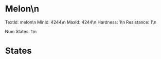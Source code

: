 # Melon\n
TextId: melon\n
MinId: 4244\n
MaxId: 4244\n
Hardness: 1\n
Resistance: 1\n

Num States: 1\n
# States
```

```